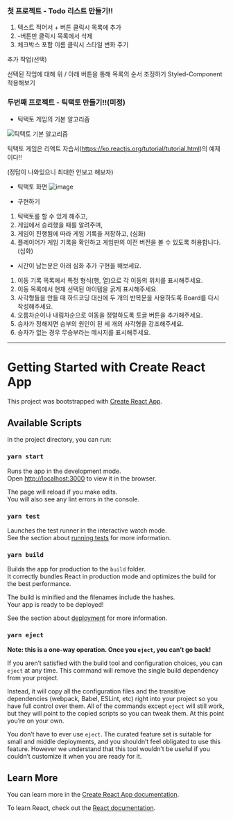 ### 첫 프로젝트 - Todo 리스트 만들기!!

  1. 텍스트 적어서 + 버튼 클릭시 목록에 추가
  2. -버튼만 클릭시 목록에서 삭제
  3. 체크박스 포함 이름 클릭시 스타일 변화 주기

  추가 작업(선택)
  
  선택된 작업에 대해 위 / 아래 버튼을 통해 목록의 순서 조정하기
  Styled-Component 적용해보기
  
  
  
 ### 두번째 프로젝트 - 틱택토 만들기!!(미정)
 
 
 - 틱택토 게임의 기본 알고리즘
 
  ![틱택토 기본 알고리즘](https://user-images.githubusercontent.com/45475492/136339444-f0d3d82d-407a-4893-9f93-ecb037cb7ea5.png)

  틱택토 게임은 리액트 자습서(https://ko.reactjs.org/tutorial/tutorial.html)의 예제이다!!
  
  (정답이 나와있으니 최대한 안보고 해보자)
  
  
  
  - 틱택토 화면
  ![image](https://user-images.githubusercontent.com/45475492/136340656-9973a448-ec52-42ed-9d8b-f4ab2527a5dc.png)
  
  
  
 - 구현하기
 
 1. 틱택토를 할 수 있게 해주고,
 2. 게임에서 승리했을 때를 알려주며, 
 3. 게임이 진행됨에 따라 게임 기록을 저장하고, (심화)
 4. 플레이어가 게임 기록을 확인하고 게임판의 이전 버전을 볼 수 있도록 허용합니다. (심화)
  


 - 시간이 남는분은 아래 심화 추가 구현을 해보세요.

 1. 이동 기록 목록에서 특정 형식(행, 열)으로 각 이동의 위치를 표시해주세요.
 2. 이동 목록에서 현재 선택된 아이템을 굵게 표시해주세요.
 3. 사각형들을 만들 때 하드코딩 대신에 두 개의 반복문을 사용하도록 Board를 다시 작성해주세요.
 4. 오름차순이나 내림차순으로 이동을 정렬하도록 토글 버튼을 추가해주세요.
 5. 승자가 정해지면 승부의 원인이 된 세 개의 사각형을 강조해주세요.
 6. 승자가 없는 경우 무승부라는 메시지를 표시해주세요.
 
---------------------------------------------------------------------------------------------------------------------------------------------------------------------------------
# Getting Started with Create React App

This project was bootstrapped with [Create React App](https://github.com/facebook/create-react-app).

## Available Scripts

In the project directory, you can run:

### `yarn start`

Runs the app in the development mode.\
Open [http://localhost:3000](http://localhost:3000) to view it in the browser.

The page will reload if you make edits.\
You will also see any lint errors in the console.

### `yarn test`

Launches the test runner in the interactive watch mode.\
See the section about [running tests](https://facebook.github.io/create-react-app/docs/running-tests) for more information.

### `yarn build`

Builds the app for production to the `build` folder.\
It correctly bundles React in production mode and optimizes the build for the best performance.

The build is minified and the filenames include the hashes.\
Your app is ready to be deployed!

See the section about [deployment](https://facebook.github.io/create-react-app/docs/deployment) for more information.

### `yarn eject`

**Note: this is a one-way operation. Once you `eject`, you can’t go back!**

If you aren’t satisfied with the build tool and configuration choices, you can `eject` at any time. This command will remove the single build dependency from your project.

Instead, it will copy all the configuration files and the transitive dependencies (webpack, Babel, ESLint, etc) right into your project so you have full control over them. All of the commands except `eject` will still work, but they will point to the copied scripts so you can tweak them. At this point you’re on your own.

You don’t have to ever use `eject`. The curated feature set is suitable for small and middle deployments, and you shouldn’t feel obligated to use this feature. However we understand that this tool wouldn’t be useful if you couldn’t customize it when you are ready for it.

## Learn More

You can learn more in the [Create React App documentation](https://facebook.github.io/create-react-app/docs/getting-started).

To learn React, check out the [React documentation](https://reactjs.org/).
